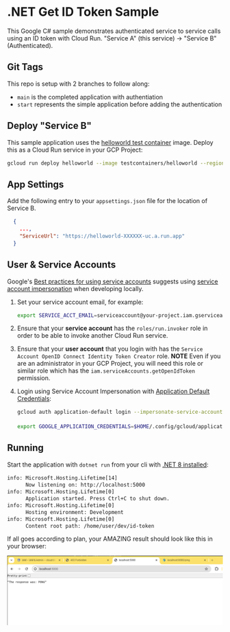# .NET Get ID Token Sample

This Google C# sample demonstrates authenticated service to service calls using an ID token with Cloud Run.  "Service A" (this service) -> "Service B" (Authenticated).

## Git Tags

This repo is setup with 2 branches to follow along:

* `main` is the completed application with authentiation
* `start` represents the simple application before adding the authentication

## Deploy "Service B"

This sample application uses the [helloworld test container](https://github.com/testcontainers/helloworld) image.  Deploy this as a Cloud Run service in your GCP Project:

```bash
gcloud run deploy helloworld --image testcontainers/helloworld --region us-central1
```

## App Settings

Add the following entry to your `appsettings.json` file for the location of Service B.

```json
  {
    ...,
    "ServiceUrl": "https://helloworld-XXXXXX-uc.a.run.app"
  }
```

## User & Service Accounts

Google's [Best practices for using service accounts](https://cloud.google.com/iam/docs/best-practices-service-accounts#using_service_accounts) suggests using [service account impersonation](https://cloud.google.com/docs/authentication/use-service-account-impersonation) when developing locally.

1. Set your service account email, for example: 
    ```bash
    export SERVICE_ACCT_EMAIL=serviceaccount@your-project.iam.gserviceaccount.com
    ```

1. Ensure that your **service account** has the `roles/run.invoker` role in order to be able to invoke another Cloud Run service.

1. Ensure that your **user account** that you login with has the `Service Account OpenID Connect Identity Token Creator` role.  **NOTE** Even if you are an administrator in your GCP Project, you will need this role or similar role which has the `iam.serviceAccounts.getOpenIdToken` permission.

1. Login using Service Account Impersonation with [Application Default Credentials](https://cloud.google.com/docs/authentication/provide-credentials-adc):

    ```bash
    gcloud auth application-default login --impersonate-service-account $SERVICE_ACCT_EMAIL

    export GOOGLE_APPLICATION_CREDENTIALS=$HOME/.config/gcloud/application_default_credentials.json
    ```

## Running

Start the application with `dotnet run` from your cli with [.NET 8 installed](https://dotnet.microsoft.com/en-us/download):


```
info: Microsoft.Hosting.Lifetime[14]
      Now listening on: http://localhost:5000
info: Microsoft.Hosting.Lifetime[0]
      Application started. Press Ctrl+C to shut down.
info: Microsoft.Hosting.Lifetime[0]
      Hosting environment: Development
info: Microsoft.Hosting.Lifetime[0]
      Content root path: /home/user/dev/id-token
```

If all goes according to plan, your AMAZING result should look like this in your browser:

![Image description](success.png)
